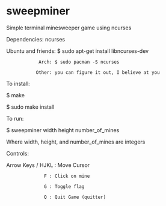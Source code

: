 # sweepminer
Simple terminal minesweeper game using ncurses


Dependencies: ncurses

  Ubuntu and friends: $ sudo apt-get install libncurses-dev
  
                Arch: $ sudo pacman -S ncurses
                
               Other: you can figure it out, I believe at you


To install:

  $ make
  
  $ sudo make install
  
  
To run:

  $ sweepminer width height number_of_mines
  

Where width, height, and number_of_mines are integers

  
Controls:

  Arrow Keys / HJKL : Move Cursor
  
                  F : Click on mine
                  
                  G : Toggle flag
                  
                  Q : Quit Game (quitter)
                  
